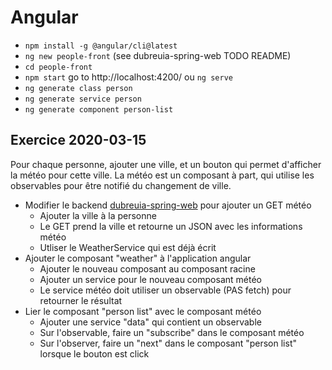 # Angular

- `npm install -g @angular/cli@latest`
- `ng new people-front` (see dubreuia-spring-web TODO README)
- `cd people-front`
- `npm start` go to http://localhost:4200/ ou `ng serve`
- `ng generate class person`
- `ng generate service person`
- `ng generate component person-list`

## Exercice 2020-03-15

Pour chaque personne, ajouter une ville, et un bouton qui permet d'afficher la météo pour cette ville. La météo est
un composant à part, qui utilise les observables pour être notifié du changement de ville.

- Modifier le backend [dubreuia-spring-web](../../exercices/dubreuia-spring-web) pour ajouter un GET météo
    - Ajouter la ville à la personne
    - Le GET prend la ville et retourne un JSON avec les informations météo
    - Utliser le WeatherService qui est déjà écrit
- Ajouter le composant "weather" à l'application angular
    - Ajouter le nouveau composant au composant racine
    - Ajouter un service pour le nouveau composant météo
    - Le service météo doit utiliser un observable (PAS fetch) pour retourner le résultat
- Lier le composant "person list" avec le composant météo
    - Ajouter une service "data" qui contient un observable
    - Sur l'observable, faire un "subscribe" dans le composant météo
    - Sur l'observer, faire un "next" dans le composant "person list" lorsque le bouton est click
